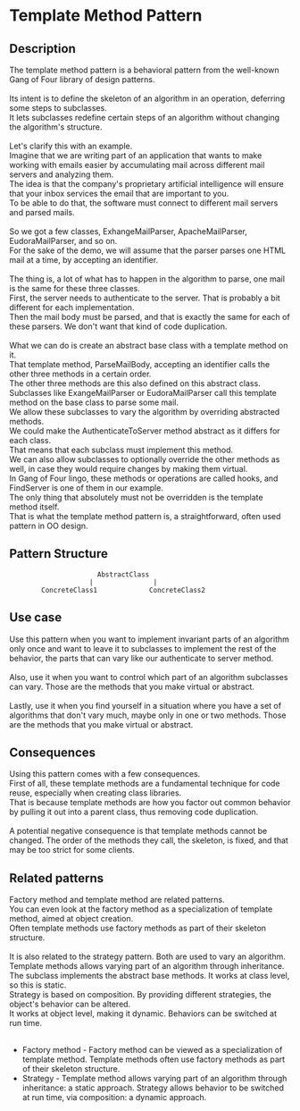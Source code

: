 # Template Method Pattern


## Description
The template method pattern is a behavioral pattern from the well-known Gang of Four library of design patterns.</br> 
</br>
Its intent is to define the skeleton of an algorithm in an operation, deferring some steps to subclasses. </br>
It lets subclasses redefine certain steps of an algorithm without changing the algorithm's structure. </br>
</br>
Let's clarify this with an example.</br>
Imagine that we are writing part of an application that wants to make working with emails easier by accumulating mail across different mail servers and analyzing them.</br>
The idea is that the company's proprietary artificial intelligence will ensure that your inbox services the email that are important to you.</br>
To be able to do that, the software must connect to different mail servers and parsed mails. </br>
</br>
So we got a few classes, ExhangeMailParser, ApacheMailParser, EudoraMailParser, and so on. </br>
For the sake of the demo, we will assume that the parser parses one HTML mail at a time, by accepting an identifier. </br>
</br>
The thing is, a lot of what has to happen in the algorithm to parse, one mail is the same for these three classes.</br>
First, the server needs to authenticate to the server. That is probably a bit different for each implementation.</br>
Then the mail body must be parsed, and that is exactly the same for each of these parsers. We don't want that kind of code duplication.</br> 
</br>
What we can do is create an abstract base class with a template method on it. </br>
That template method, ParseMailBody, accepting an identifier calls the other three methods in a certain order.</br>
The other three methods are this also defined on this abstract class. </br>
Subclasses like ExangeMailParser or EudoraMailParser call this template method on the base class to parse some mail.</br>
We allow these subclasses to vary the algorithm by overriding abstracted methods.</br>
We could make the AuthenticateToServer method abstract as it differs for each class.</br>
That means that each subclass must implement this method.</br>
We can also allow subclasses to optionally override the other methods as well, in case they would require changes by making them virtual. </br>
In Gang of Four lingo, these methods or operations are called hooks, and FindServer is one of them in our example. </br>
The only thing that absolutely must not be overridden is the template method itself. </br>
That is what the template method pattern is, a straightforward, often used pattern in OO design.


## Pattern Structure 
                          AbstractClass
                        |               |
            ConcreteClass1             ConcreteClass2


## Use case
Use this pattern when you want to implement invariant parts of an algorithm only once and want to leave it to subclasses to implement the rest of the behavior, the parts that can vary like our authenticate to server method.</br>
</br>
Also, use it when you want to control which part of an algorithm subclasses can vary. Those are the methods that you make virtual or abstract.</br>
</br>
Lastly, use it when you find yourself in a situation where you have a set of algorithms that don't vary much, maybe only in one or two methods. Those are the methods that you make virtual or abstract. 


## Consequences
Using this pattern comes with a few consequences. </br>
First of all, these template methods are a fundamental technique for code reuse, especially when creating class libraries.</br>
That is because template methods are how you factor out common behavior by pulling it out into a parent class, thus removing code duplication.</br> 
</br>
A potential negative consequence is that template methods cannot be changed. The order of the methods they call, the skeleton, is fixed, and that may be too strict for some clients. </br>


## Related patterns
Factory method and template method are related patterns. </br>
You can even look at the factory method as a specialization of template method, aimed at object creation.</br>
Often template methods use factory methods as part of their skeleton structure. </br>
</br>
It is also related to the strategy pattern. Both are used to vary an algorithm.</br>
Template methods allows varying part of an algorithm through inheritance. </br>
The subclass implements the abstract base methods. It works at class level, so this is static.</br>
Strategy is based on composition. By providing different strategies, the object's behavior can be altered.</br>
It works at object level, making it dynamic. Behaviors can be switched at run time.</br>
</br>
* Factory method - Factory method can be viewed as a specialization of template method. Template methods often use factory methods as part of their skeleton structure.
* Strategy - Template method allows varying part of an algorithm through inheritance: a static approach. Strategy allows behavior to be switched at run time, via composition: a dynamic approach.
